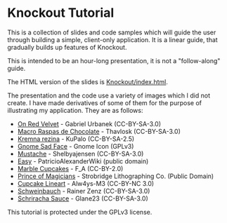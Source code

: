 Knockout Tutorial
================
This is a collection of slides and code samples which will guide the user through building a simple, client-only application. It is a linear guide, that gradually builds up features of Knockout.

This is intended to be an hour-long presentation, it is not a "follow-along" guide.

The HTML version of the slides is [Knockout/index.html](Knockout/index.html).

The presentation and the code use a variety of images which I did not create. I have made derivatives of some of them for the purpose of illustrating my application. They are as follows:

* [On Red Velvet](http://commons.wikimedia.org/wiki/File:The_Blackbird._On_Red_Velvet!.jpg) - Gabriel Urbanek (CC-BY-SA-3.0)
* [Macro Raspas de Chocolate](http://commons.wikimedia.org/wiki/File:Macro_Raspas_de_Chocolate.JPG) - Thavlosk (CC-BY-SA-3.0)
* [Kremna rezina](http://commons.wikimedia.org/wiki/File:Kremna_rezina.jpg) - KuPalo (CC-BY-SA-2.5)
* [Gnome Sad Face](http://commons.wikimedia.org/wiki/File:Gnome-face-sad.svg) - Gnome Icon (GPLv3)
* [Mustache](http://commons.wikimedia.org/wiki/File:Mustache_2013-04-21_10-26.png) - Shelbyajensen (CC-BY-SA-3.0)
* [Easy](http://commons.wikimedia.org/wiki/File:Easy_SVG.svg) - PatricioAlexanderWiki (public domain)
* [Marble Cupcakes](http://commons.wikimedia.org/wiki/File:Marble_cupcakes_(4881539279).jpg) - F_A (CC-BY-2.0)
* [Prince of Magicians](http://commons.wikimedia.org/wiki/File:Frederick_Bancroft,_prince_of_magicians,_the_magician%27s_castle,_performing_arts_poster,_1895.jpg) - Strobridge Lithographing Co. (Public Domain)
* [Cupcake Lineart](http://alw4ys-m3.deviantart.com/art/Cupcake-lineart-179809777) - Alw4ys-M3 (CC-BY-NC 3.0)
* [Schweinbauch](http://commons.wikimedia.org/wiki/File:Schweinebauch-1.jpg) - Rainer Zenz (CC-BY-SA-3.0)
* [Schriracha Sauce](http://commons.wikimedia.org/wiki/File:Sriracha_sauce.JPG) - Glane23 (CC-BY-SA-3.0)

This tutorial is protected under the GPLv3 license.